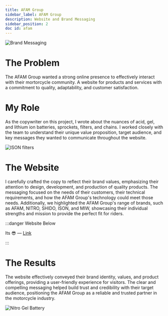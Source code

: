 ```yaml
---
title: AFAM Group 
sidebar_label: AFAM Group
description: Website and Brand Messaging 
sidebar_position: 2
doc id: afam
---
```


![Brand Messaging](/img/afam3.png)

# The Problem

The AFAM Group wanted a strong online presence to effectively interact with their mortorcycle community. A website for products and services with a commitment to quality, adaptability, and customer satisfaction.


# My Role

As the copywriter on this project, I wrote about the nuances of acid, gel, and lithium ion batteries, sprockets, filters, and chains. I worked closely with the team to understand their unique value proposition, target audience, and key messages they wanted to communicate throughout the website.


![ISON filters](/img/afam1.png)

# The Website

I carefully crafted the copy to reflect their brand values, emphasizing their attention to design, development, and production of quality products. The messaging focused on the needs of their customers, their technical requirements, and how the AFAM Group's technology could meet those needs. Additionally, we highlighted the AFAM Group's range of brands, such as AFAM, NITRO, SHIDO, ISON, and MIW, showcasing their individual strengths and mission to provide the perfect fit for riders.

:::danger Website Below

Its 😎 —
[Link](https://afam-group.com/)

:::

# The Results

The website effectively conveyed their brand identity, values, and product offerings, providing a user-friendly experience for visitors. The clear and compelling messaging helped build trust and credibility with their target audience, positioning the AFAM Group as a reliable and trusted partner in the motorcycle industry.

![Nitro Gel Battery](/img/afam2.png)